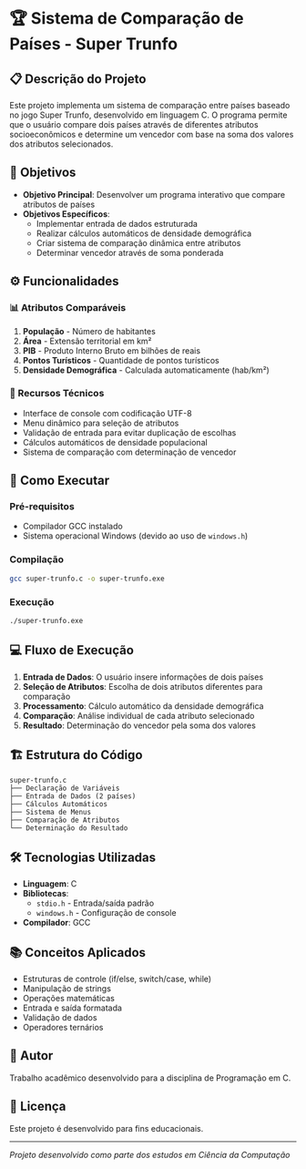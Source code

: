 # 🏆 Sistema de Comparação de Países - Super Trunfo

## 📋 Descrição do Projeto

Este projeto implementa um sistema de comparação entre países baseado no jogo Super Trunfo, desenvolvido em linguagem C. O programa permite que o usuário compare dois países através de diferentes atributos socioeconômicos e determine um vencedor com base na soma dos valores dos atributos selecionados.

## 🎯 Objetivos

- **Objetivo Principal**: Desenvolver um programa interativo que compare atributos de países
- **Objetivos Específicos**:
  - Implementar entrada de dados estruturada
  - Realizar cálculos automáticos de densidade demográfica
  - Criar sistema de comparação dinâmica entre atributos
  - Determinar vencedor através de soma ponderada

## ⚙️ Funcionalidades

### 📊 Atributos Comparáveis
1. **População** - Número de habitantes
2. **Área** - Extensão territorial em km²
3. **PIB** - Produto Interno Bruto em bilhões de reais
4. **Pontos Turísticos** - Quantidade de pontos turísticos
5. **Densidade Demográfica** - Calculada automaticamente (hab/km²)

### 🔧 Recursos Técnicos
- Interface de console com codificação UTF-8
- Menu dinâmico para seleção de atributos
- Validação de entrada para evitar duplicação de escolhas
- Cálculos automáticos de densidade populacional
- Sistema de comparação com determinação de vencedor

## 🚀 Como Executar

### Pré-requisitos
- Compilador GCC instalado
- Sistema operacional Windows (devido ao uso de `windows.h`)

### Compilação
```bash
gcc super-trunfo.c -o super-trunfo.exe
```

### Execução
```bash
./super-trunfo.exe
```

## 💻 Fluxo de Execução

1. **Entrada de Dados**: O usuário insere informações de dois países
2. **Seleção de Atributos**: Escolha de dois atributos diferentes para comparação
3. **Processamento**: Cálculo automático da densidade demográfica
4. **Comparação**: Análise individual de cada atributo selecionado
5. **Resultado**: Determinação do vencedor pela soma dos valores


## 🏗️ Estrutura do Código

```
super-trunfo.c
├── Declaração de Variáveis
├── Entrada de Dados (2 países)
├── Cálculos Automáticos
├── Sistema de Menus
├── Comparação de Atributos
└── Determinação do Resultado
```

## 🛠️ Tecnologias Utilizadas

- **Linguagem**: C
- **Bibliotecas**: 
  - `stdio.h` - Entrada/saída padrão
  - `windows.h` - Configuração de console
- **Compilador**: GCC

## 📚 Conceitos Aplicados

- Estruturas de controle (if/else, switch/case, while)
- Manipulação de strings
- Operações matemáticas
- Entrada e saída formatada
- Validação de dados
- Operadores ternários

## 👥 Autor

Trabalho acadêmico desenvolvido para a disciplina de Programação em C.

## 📄 Licença

Este projeto é desenvolvido para fins educacionais.

---

*Projeto desenvolvido como parte dos estudos em Ciência da Computação*
